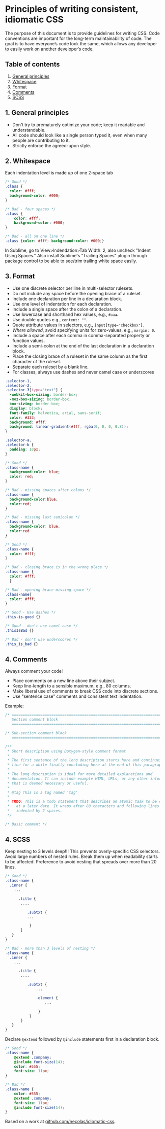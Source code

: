 # Principles of writing consistent, idiomatic CSS

The purpose of this document is to provide guidelines for writing CSS. Code conventions are important for the long-term maintainability of code. The goal is to have everyone’s code look the same, which allows any developer to easily work on another developer’s code.



## Table of contents

1. [General principles](#general-principles)
2. [Whitespace](#whitespace)
3. [Format](#format)
4. [Comments](#comments)
5. [SCSS](#scss)



<a name="general-principles"></a>
## 1. General principles

* Don't try to prematurely optimize your code; keep it readable and
  understandable.
* All code should look like a single person typed it, even
  when many people are contributing to it.
* Strictly enforce the agreed-upon style.


<a name="whitespace"></a>
## 2. Whitespace

Each indentation level is made up of one 2-space tab
```css
/* Good */
.class {
  color: #fff;
  background-color: #000;
}

/* Bad - four spaces */
.class {
    color: #fff;
    background-color: #000;
}

/* Bad - all on one line */
.class {color: #fff; background-color: #000;}
```

In Sublime, go to View>Indendation>Tab Width: 2, also uncheck "Indent Using Spaces." Also install Sublime's "Trailing Spaces" plugin through package control to be able to see/trim trailing white space easily.

<a name="format"></a>
## 3. Format

* Use one discrete selector per line in multi-selector rulesets.
* Do not include any space before the opening brace of a ruleset.
* Include one declaration per line in a declaration block.
* Use one level of indentation for each declaration.
* Include a single space after the colon of a declaration.
* Use lowercase and shorthand hex values, e.g., `#aaa`.
* Use double quotes e.g., `content: ""`.
* Quote attribute values in selectors, e.g., `input[type="checkbox"]`.
* _Where allowed_, avoid specifying units for zero-values, e.g., `margin: 0`.
* Include a space after each comma in comma-separated property or function
  values.
* Include a semi-colon at the end of the last declaration in a declaration
  block.
* Place the closing brace of a ruleset in the same column as the first
  character of the ruleset.
* Separate each ruleset by a blank line.
* For classes, always use dashes and never camel case or underscores

```css
.selector-1,
.selector-2,
.selector-3[type="text"] {
  -webkit-box-sizing: border-box;
  -moz-box-sizing: border-box;
  box-sizing: border-box;
  display: block;
  font-family: helvetica, arial, sans-serif;
  color: #333;
  background: #fff;
  background: linear-gradient(#fff, rgba(0, 0, 0, 0.8));
}

.selector-a,
.selector-b {
  padding: 10px;
}
```

```css
/* Good */
.class-name {
  background-color: blue;
  color: red;
}

/* Bad - missing spaces after colons */
.class-name {
  background-color:blue;
  color:red;
}

/* Bad - missing last semicolon */
.class-name {
  background-color: blue;
  color:red
}
```

```css
/* Good */
.class-name {
  color: #fff;
}

/* Bad - closing brace is in the wrong place */
.class-name {
  color: #fff;
  }

/* Bad - opening brace missing space */
.class-name{
  color: #fff;
}
```

```css
/* Good - Use dashes */
.this-is-good {}

/* Good - don't use camel case */
.thisIsBad {}

/* Bad - don't use underscores */
.this_is_bad {}
```
<a name="comments"></a>
## 4. Comments

Always comment your code!

* Place comments on a new line above their subject.
* Keep line-length to a sensible maximum, e.g., 80 columns.
* Make liberal use of comments to break CSS code into discrete sections.
* Use "sentence case" comments and consistent text indentation.

Example:

```css
/* ==========================================================================
   Section comment block
   ========================================================================== */

/* Sub-section comment block
   ========================================================================== */

/**
 * Short description using Doxygen-style comment format
 *
 * The first sentence of the long description starts here and continues on this
 * line for a while finally concluding here at the end of this paragraph.
 *
 * The long description is ideal for more detailed explanations and
 * documentation. It can include example HTML, URLs, or any other information
 * that is deemed necessary or useful.
 *
 * @tag This is a tag named 'tag'
 *
 * TODO: This is a todo statement that describes an atomic task to be completed
 *   at a later date. It wraps after 80 characters and following lines are
 *   indented by 2 spaces.
 */

/* Basic comment */
```


<a name="scss"></a>
## 4. SCSS

Keep nesting to 3 levels deep!!! This prevents overly-specific CSS selectors. Avoid large numbers of nested rules. Break them up when readability starts to be affected. Preference to avoid nesting that spreads over more than 20 lines.

```scss
/* Good */
.class-name {
  .inner {
    ...

      .title {
       ....

          .subtxt {
          ...

           }
       }
   }
}

/* Bad - more than 3 levels of nesting */
.class-name {
  .inner {
    ...

      .title {
       ....

          .subtxt {
              ...

              .element {
                  ...

               }
           }
       }
   }
}
```


Declare `@extend` followed by `@include` statements first in a declaration block.

```scss
/* Good */
.class-name {
    @extend .company;
    @include font-size(14);
    color: #555;
    font-size: 11px;
}

/* Bad */
.class-name {
    color: #555;
    @extend .company;
    font-size: 11px;
    @include font-size(14);
}
```


Based on a work at
[github.com/necolas/idiomatic-css](https://github.com/necolas/idiomatic-css).

